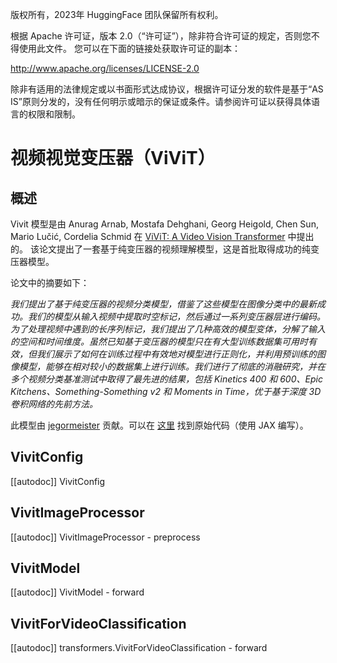 版权所有，2023年 HuggingFace 团队保留所有权利。

根据 Apache 许可证，版本 2.0（“许可证”），除非符合许可证的规定，否则您不得使用此文件。
您可以在下面的链接处获取许可证的副本：

http://www.apache.org/licenses/LICENSE-2.0

除非有适用的法律规定或以书面形式达成协议，根据许可证分发的软件是基于“AS IS”原则分发的，没有任何明示或暗示的保证或条件。请参阅许可证以获得具体语言的权限和限制。

# 视频视觉变压器（ViViT）

## 概述

Vivit 模型是由 Anurag Arnab, Mostafa Dehghani, Georg Heigold, Chen Sun, Mario Lučić, Cordelia Schmid 在 [ViViT: A Video Vision Transformer](https://arxiv.org/abs/2103.15691) 中提出的。
该论文提出了一套基于纯变压器的视频理解模型，这是首批取得成功的纯变压器模型。

论文中的摘要如下：

*我们提出了基于纯变压器的视频分类模型，借鉴了这些模型在图像分类中的最新成功。我们的模型从输入视频中提取时空标记，然后通过一系列变压器层进行编码。为了处理视频中遇到的长序列标记，我们提出了几种高效的模型变体，分解了输入的空间和时间维度。虽然已知基于变压器的模型只在有大型训练数据集可用时有效，但我们展示了如何在训练过程中有效地对模型进行正则化，并利用预训练的图像模型，能够在相对较小的数据集上进行训练。我们进行了彻底的消融研究，并在多个视频分类基准测试中取得了最先进的结果，包括 Kinetics 400 和 600、Epic Kitchens、Something-Something v2 和 Moments in Time，优于基于深度 3D 卷积网络的先前方法。*

此模型由 [jegormeister](https://huggingface.co/jegormeister) 贡献。可以在 [这里](https://github.com/google-research/scenic/tree/main/scenic/projects/vivit) 找到原始代码（使用 JAX 编写）。

## VivitConfig

[[autodoc]] VivitConfig

## VivitImageProcessor

[[autodoc]] VivitImageProcessor
    - preprocess

## VivitModel

[[autodoc]] VivitModel
    - forward

## VivitForVideoClassification

[[autodoc]] transformers.VivitForVideoClassification
    - forward